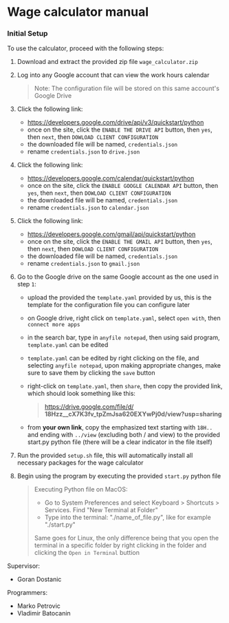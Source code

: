 # Wage calculator manual

### Initial Setup

To use the calculator, proceed with the following steps:

1. Download and extract the provided zip file `wage_calculator.zip`

2. Log into any Google account that can view the work hours calendar

   > Note: The configuration file will be stored on this same account's Google Drive

3. Click the following link:

   - https://developers.google.com/drive/api/v3/quickstart/python
   - once on the site, click the `ENABLE THE DRIVE API` button, then `yes`, then `next`, then `DOWLOAD CLIENT CONFIGURATION`
   - the downloaded file will be named, `credentials.json`
   - rename  `credentials.json` to `drive.json`

4. Click the following link:

   - https://developers.google.com/calendar/quickstart/python
   - once on the site, click the `ENABLE GOOGLE CALENDAR API` button, then `yes`, then `next`, then `DOWLOAD CLIENT CONFIGURATION`
   - the downloaded file will be named, `credentials.json`
   - rename  `credentials.json` to `calendar.json`

5. Click the following link:

   - https://developers.google.com/gmail/api/quickstart/python
   - once on the site, click the `ENABLE THE GMAIL API` button, then `yes`, then `next`, then `DOWLOAD CLIENT CONFIGURATION`
   - the downloaded file will be named, `credentials.json`
   - rename  `credentials.json` to `gmail.json`

6. Go to the Google drive on the same Google account as the one used in step `1`:

   - upload the provided the `template.yaml` provided by us, this is the template for the configuration file you can configure later

   - on Google drive, right click on `template.yaml`, select `open with`, then `connect more apps`

   - in the search bar, type in `anyfile notepad`, then using said program, `template.yaml` can be edited

   - `template.yaml` can be edited by right clicking on the file, and selecting  `anyfile notepad`, upon making appropriate changes, make sure to save them by clicking the `save` button

   - right-click on `template.yaml`, then `share`, then copy the provided link, which should look something like this:

     > https://drive.google.com/file/d/ **18Hzz__cX7K3fv_tpZmJsa620EXYwPj0d/view?usp=sharing**

   - from **your own link**, copy the emphasized text starting with `18H..` and ending with `../view` (excluding both / and view) to the provided start.py python file (there will be a clear indicator in the file itself)

     


7. Run the provided `setup.sh` file, this will automatically install all necessary packages for the wage calculator


8. Begin using the program by executing the provided `start.py` python file

   >Executing Python file on MacOS: 
   >
   >- Go to System Preferences and select Keyboard > Shortcuts > Services. Find "New Terminal at Folder"
   >- Type into the terminal: "./name_of_file.py", like for example "./start.py"
   >
   >Same goes for Linux, the only difference being that you open the terminal in a specific folder by right clicking in the folder and clicking the `Open in Terminal` buttion
   

Supervisor:
- Goran Dostanic   

Programmers:
- Marko Petrovic
- Vladimir Batocanin

